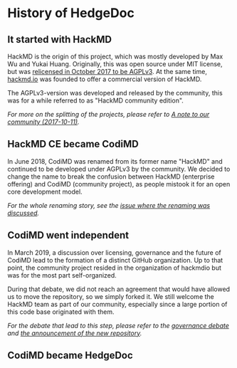 # History of HedgeDoc

## It started with HackMD

HackMD is the origin of this project, which was mostly developed by Max Wu and
Yukai Huang. Originally, this was open source under MIT license, but was
[relicensed in October 2017 to be AGPLv3](https://github.com/hackmdio/codimd/pull/578).
At the same time, [hackmd.io](https://hackmd.io) was founded to offer a
commercial version of HackMD.

The AGPLv3-version was developed and released by the community, this was for a
while referred to as "HackMD community edition".

*For more on the splitting of the projects, please refer to [A note to our community (2017-10-11)](https://hackmd.io/c/community-news/https%3A%2F%2Fhackmd.io%2Fs%2Fr1_4j9_hZ).*

## HackMD CE became CodiMD

In June 2018, CodiMD was renamed from its former name "HackMD" and continued to
be developed under AGPLv3 by the community. We decided to change the name to
break the confusion between HackMD (enterprise offering) and CodiMD (community
project), as people mistook it for an open core development model.

*For the whole renaming story, see the [issue where the renaming was discussed](https://github.com/hackmdio/hackmd/issues/720).*

## CodiMD went independent

In March 2019, a discussion over licensing, governance and the future of CodiMD
lead to the formation of a distinct GitHub organization. Up to that point, the
community project resided in the organization of hackmdio but was for the most
part self-organized.

During that debate, we did not reach an agreement that would have allowed us to
move the repository, so we simply forked it. We still welcome the HackMD team
as part of our community, especially since a large portion of this code base
originated with them.

*For the debate that lead to this step, please refer to the [governance debate](https://github.com/hackmdio/hackmd/issues/1170) and [the announcement of the new repository](https://github.com/hedgedoc/server/issues/10).*

## CodiMD became HedgeDoc

<to be filled>
